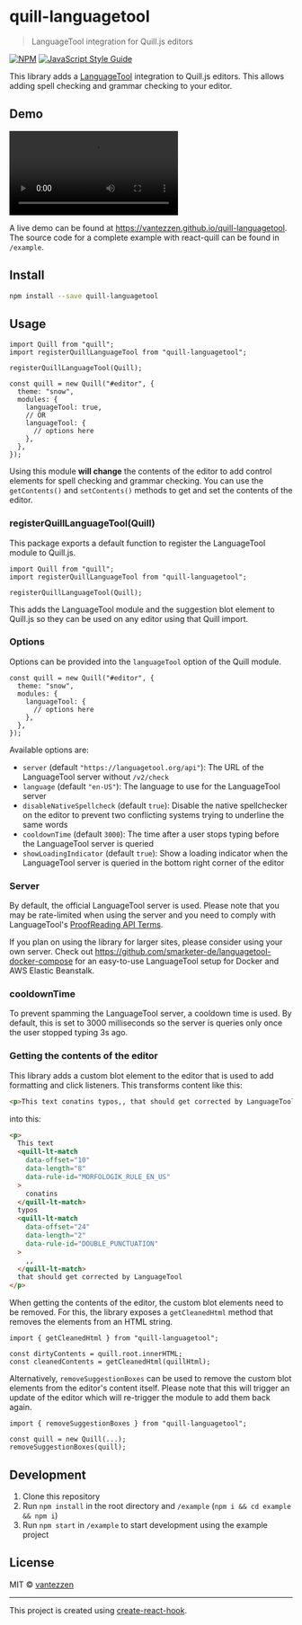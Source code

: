 # quill-languagetool

> LanguageTool integration for Quill.js editors

[![NPM](https://img.shields.io/npm/v/quill-languagetool.svg)](https://www.npmjs.com/package/quill-languagetool) [![JavaScript Style Guide](https://img.shields.io/badge/code_style-standard-brightgreen.svg)](https://standardjs.com)

This library adds a [LanguageTool](https://languagetool.org/) integration to Quill.js editors. This allows adding spell checking and grammar checking to your editor.

## Demo

![Example video](./assets/quill-lt-example.mp4)

A live demo can be found at <https://vantezzen.github.io/quill-languagetool>. The source code for a complete example with react-quill can be found in `/example`.

## Install

```bash
npm install --save quill-languagetool
```

## Usage

```tsx
import Quill from "quill";
import registerQuillLanguageTool from "quill-languagetool";

registerQuillLanguageTool(Quill);

const quill = new Quill("#editor", {
  theme: "snow",
  modules: {
    languageTool: true,
    // OR
    languageTool: {
      // options here
    },
  },
});
```

Using this module **will change** the contents of the editor to add control elements for spell checking and grammar checking. You can use the `getContents()` and `setContents()` methods to get and set the contents of the editor.

### registerQuillLanguageTool(Quill)

This package exports a default function to register the LanguageTool module to Quill.js.

```tsx
import Quill from "quill";
import registerQuillLanguageTool from "quill-languagetool";

registerQuillLanguageTool(Quill);
```

This adds the LanguageTool module and the suggestion blot element to Quill.js so they can be used on any editor using that Quill import.

### Options

Options can be provided into the `languageTool` option of the Quill module.

```tsx
const quill = new Quill("#editor", {
  theme: "snow",
  modules: {
    languageTool: {
      // options here
    },
  },
});
```

Available options are:

- `server` (default `"https://languagetool.org/api"`): The URL of the LanguageTool server without `/v2/check`
- `language` (default `"en-US"`): The language to use for the LanguageTool server
- `disableNativeSpellcheck` (default `true`): Disable the native spellchecker on the editor to prevent two conflicting systems trying to underline the same words
- `cooldownTime` (default `3000`): The time after a user stops typing before the LanguageTool server is queried
- `showLoadingIndicator` (default `true`): Show a loading indicator when the LanguageTool server is queried in the bottom right corner of the editor

### Server

By default, the official LanguageTool server is used. Please note that you may be rate-limited when using the server and you need to comply with LanguageTool's [ProofReading API Terms](https://dev.languagetool.org/public-http-api).

If you plan on using the library for larger sites, please consider using your own server. Check out <https://github.com/smarketer-de/languagetool-docker-compose> for an easy-to-use LanguageTool setup for Docker and AWS Elastic Beanstalk.

### cooldownTime

To prevent spamming the LanguageTool server, a cooldown time is used. By default, this is set to 3000 milliseconds so the server is queries only once the user stopped typing 3s ago.

### Getting the contents of the editor

This library adds a custom blot element to the editor that is used to add formatting and click listeners.
This transforms content like this:

```html
<p>This text conatins typos,, that should get corrected by LanguageTool</p>
```

into this:

```html
<p>
  This text
  <quill-lt-match
    data-offset="10"
    data-length="8"
    data-rule-id="MORFOLOGIK_RULE_EN_US"
  >
    conatins
  </quill-lt-match>
  typos
  <quill-lt-match
    data-offset="24"
    data-length="2"
    data-rule-id="DOUBLE_PUNCTUATION"
  >
    ,,
  </quill-lt-match>
  that should get corrected by LanguageTool
</p>
```

When getting the contents of the editor, the custom blot elements need to be removed. For this, the library exposes a `getCleanedHtml` method that removes the elements from an HTML string.

```tsx
import { getCleanedHtml } from "quill-languagetool";

const dirtyContents = quill.root.innerHTML;
const cleanedContents = getCleanedHtml(quillHtml);
```

Alternatively, `removeSuggestionBoxes` can be used to remove the custom blot elements from the editor's content itself. Please note that this will trigger an update of the editor which will re-trigger the module to add them back again.

```tsx
import { removeSuggestionBoxes } from "quill-languagetool";

const quill = new Quill(...);
removeSuggestionBoxes(quill);
```

## Development

1. Clone this repository
2. Run `npm install` in the root directory and `/example` (`npm i && cd example && npm i`)
3. Run `npm start` in `/example` to start development using the example project

## License

MIT © [vantezzen](https://github.com/vantezzen)

---

This project is created using [create-react-hook](https://github.com/hermanya/create-react-hook).
